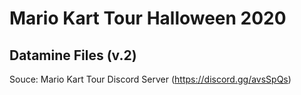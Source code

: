 # Mario Kart Tour Halloween 2020
## Datamine Files (v.2)
Souce: Mario Kart Tour Discord Server (https://discord.gg/avsSpQs)
